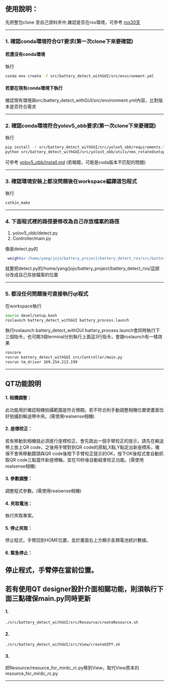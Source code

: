## 使用說明：
先把整包clone 至自己資料夾中,確認是否在ros環境，可參考 [ros30天](https://ithelp.ithome.com.tw/users/20112348/ironman/1965)

---

###  1. 確認conda環境符合QT要求(第一次clone下來要確認)

#### 若還沒有conda環境

執行
```bash
conda env create -f src/battery_detect_withGUI/src/environment.yml
```
#### 若要在現有conda環境下執行

確認現有環境與src/battery_detect_withGUI/src/environment.yml內容，比對版本是否符合需求


---

###  2. 確認conda環境符合yolov5_obb要求(第一次clone下來要確認)

執行
```bash
pip install -r src/battery_detect_withGUI/src/yolov5_obb/requirements.txt
python src/battery_detect_withGUI/src/yolov5_obb/utils/nms_rotatedsetup.py develop
```
可參考 [yolov5_obb/install.md](https://github.com/hukaixuan19970627/yolov5_obb/blob/master/docs/install.md)
(若報錯，可能是cuda版本不匹配的問題)

---

###  3. 確認環境安裝上都沒問題後在workspace編譯這包程式

執行
```bash
catkin_make
```
---

### 4. 下面程式裡的路徑要修改為自己存放檔案的路徑

1. yolov5_obb/detect.py
2. Controller/main.py

像是detect.py的
```bash
 weights='/home/yang/jojo/battery_project/battery_detect_ros/src/battery_detect_withGUI/src/yolov5_obb/runs/train/shape0305/weights/best.pt'
```
就要把detect.py的/home/yang/jojo/battery_project/battery_detect_ros/這部分改成自己存放檔案的位置

---
###  5. 都沒任何問題後可直接執行qt程式

在workspace執行
```bash
source devel/setup.bash
roslaunch battery_detect_withGUI battery_process.launch
```


執行roslaunch battery_detect_withGUI battery_process.launch會同時執行下三個指令，也可開3個terminal分別執行上面這3行指令，會跟roslaunch有一樣效果

```bash
roscore
rosrun battery_detect_withGUI src/Controller/main.py
rosrun tm_driver 169.254.213.199
```
 
---
## QT功能說明
#### 1. 相機調整：
此功能用於確認相機拍攝範圍是符合預期，若不符合則手動調整相機位置使畫面恰好拍攝到輸送帶中央。(需使用realsense相機)
#### 2. 座標校正：
若有移動到相機就必須進行座標校正，會先跳出一個手臂校正的提示，請先在輸送帶上放上QR code，之後用手臂對到QR code的原點,X點,Y點定出新座標系，確保不會再移動鏡頭與QR code後按下手臂校正提示的OK，按下OK後程式會自動抓取QR code三點當作新座標軸，並在10秒後自動結束校正功能。(需使用realsense相機)
#### 3. 參數調整：
調整程式參數。(需使用realsense相機)
#### 4. 夾取電池：
執行夾取專案。
#### 5. 停止夾取：
停止程式，手臂回到HOME位置，並於畫面右上方顯示各類電池統計數據。
#### 6. 緊急停止：
停止程式，手臂停在當前位置。
---
## 若有使用QT designer設計介面相關功能，則須執行下面三點確保main.py同時更新
#### 1.
```bash
./src/battery_detect_withGUI/src/Resource/createResource.sh
```
#### 2.
```bash
./src/battery_detect_withGUI/src/View/createUIPY.sh
```
#### 3.
把Resource/resource_for_mirdc_rc.py移到View，取代View原本的resource_for_mirdc_rc.py

---
